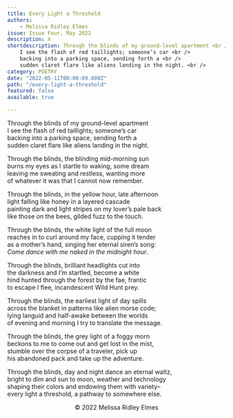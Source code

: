 ```yaml
---
title: Every Light a Threshold
authors:
    - Melissa Ridley Elmes
issue: Issue Four, May 2022
description: X
shortdescription: Through the blinds of my ground-level apartment <br />
    I see the flash of red taillights; someone’s car <br />
    backing into a parking space, sending forth a <br />
    sudden claret flare like aliens landing in the night. <br />
category: POETRY
date: "2022-05-11T00:00:09.000Z"
path: "/every-light-a-threshold"
featured: false
available: true

---
```


Through the blinds of my ground-level apartment <br />
I see the flash of red taillights; someone’s car <br />
backing into a parking space, sending forth a <br />
sudden claret flare like aliens landing in the night. <br />

Through the blinds, the blinding mid-morning sun <br />
burns my eyes as I startle to waking, some dream <br />
leaving me sweating and restless, wanting more <br />
of whatever it was that I cannot now remember. <br />

Through the blinds, in the yellow hour, late afternoon <br />
light falling like honey in a layered cascade <br /> 
painting dark and light stripes on my lover’s pale back <br />
like those on the bees, gilded fuzz to the touch. <br />

Through the blinds, the white light of the full moon <br />
reaches in to curl around my face, cupping it tender <br />
as a mother’s hand, singing her eternal siren’s song: <br />
*Come dance with me naked in the midnight hour*. <br />

Through the blinds, brilliant headlights cut into <br />
the darkness and I’m startled, become a white <br />
hind hunted through the forest by the fae, frantic <br />
to escape I flee, incandescent Wild Hunt prey. <br />

Through the blinds, the earliest light of day spills <br />
across the blanket in patterns like alien morse code; <br /> 
lying languid and half-awake between the worlds <br /> 
of evening and morning I try to translate the message. <br />

Through the blinds, the grey light of a foggy morn <br />
beckons to me to come out and get lost in the mist, <br />
stumble over the corpse of a traveler, pick up <br />
his abandoned pack and take up the adventure. <br />

Through the blinds, day and night dance an eternal waltz, <br /> 
bright to dim and sun to moon, weather and technology <br /> 
shaping their colors and endowing them with variety– <br />
every light a threshold, a pathway to somewhere else. <br />


<p style="text-align: center;">© 2022 Melissa Ridley Elmes</p>